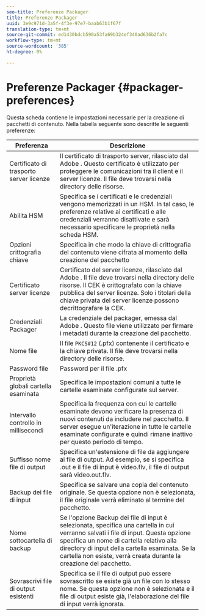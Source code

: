 ```yaml
---
seo-title: Preferenze Packager
title: Preferenze Packager
uuid: 3e9c971d-3a5f-4f3e-97e7-baab63b1f67f
translation-type: tm+mt
source-git-commit: ed1430bdcb590a53fa69b324ef340ad636b2fa7c
workflow-type: tm+mt
source-wordcount: '385'
ht-degree: 0%

---
```



# Preferenze Packager {#packager-preferences}

Questa scheda contiene le impostazioni necessarie per la creazione di pacchetti di contenuto. Nella tabella seguente sono descritte le seguenti preferenze:

| Preferenza | Descrizione |
|--- |--- |
| Certificato di trasporto server licenze | Il certificato di trasporto server, rilasciato dal Adobe . Questo certificato è utilizzato per proteggere le comunicazioni tra il client e il server licenze. Il file deve trovarsi nella directory delle risorse. |
| Abilita HSM | Specifica se i certificati e le credenziali vengono memorizzati in un HSM. In tal caso, le preferenze relative ai certificati e alle credenziali verranno disattivate e sarà necessario specificare le proprietà nella scheda HSM. |
| Opzioni crittografia chiave | Specifica in che modo la chiave di crittografia del contenuto viene cifrata al momento della creazione del pacchetto |
| Certificato server licenze | Certificato del server licenze, rilasciato dal Adobe . Il file deve trovarsi nella directory delle risorse. Il CEK è crittografato con la chiave pubblica del server licenze. Solo i titolari della chiave privata del server licenze possono decrittografare la CEK. |
| Credenziali Packager | La credenziale del packager, emessa dal Adobe . Questo file viene utilizzato per firmare i metadati durante la creazione del pacchetto. |
| Nome file | Il file `PKCS#12` (.pfx) contenente il certificato e la chiave privata. Il file deve trovarsi nella directory delle risorse. |
| Password file | Password per il file .pfx |
| Proprietà globali cartella esaminata | Specifica le impostazioni comuni a tutte le cartelle esaminate configurate sul server. |
| Intervallo controllo in millisecondi | Specifica la frequenza con cui le cartelle esaminate devono verificare la presenza di nuovi contenuti da includere nel pacchetto. Il server esegue un&#39;iterazione in tutte le cartelle esaminate configurate e quindi rimane inattivo per questo periodo di tempo. |
| Suffisso nome file di output | Specifica un&#39;estensione di file da aggiungere ai file di output. Ad esempio, se si specifica .out e il file di input è video.flv, il file di output sarà video.out.flv. |
| Backup dei file di input | Specifica se salvare una copia del contenuto originale. Se questa opzione non è selezionata, il file originale verrà eliminato al termine del pacchetto. |
| Nome sottocartella di backup | Se l&#39;opzione Backup dei file di input è selezionata, specifica una cartella in cui verranno salvati i file di input. Questa opzione specifica un nome di cartella relativo alla directory di input della cartella esaminata. Se la cartella non esiste, verrà creata durante la creazione del pacchetto. |
| Sovrascrivi file di output esistenti | Specifica se il file di output può essere sovrascritto se esiste già un file con lo stesso nome. Se questa opzione non è selezionata e il file di output esiste già, l&#39;elaborazione del file di input verrà ignorata. |

